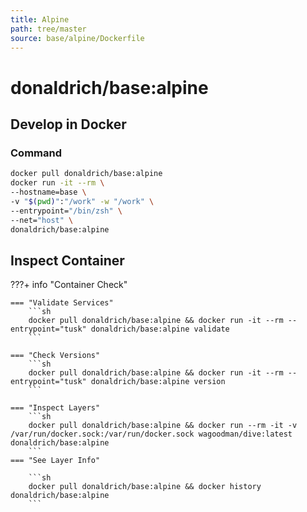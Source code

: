 ```yaml
---
title: Alpine
path: tree/master
source: base/alpine/Dockerfile
---
```


# donaldrich/base:alpine

## Develop in Docker

### Command

```sh
docker pull donaldrich/base:alpine
docker run -it --rm \
--hostname=base \
-v "$(pwd)":"/work" -w "/work" \
--entrypoint="/bin/zsh" \
--net="host" \
donaldrich/base:alpine
```

## Inspect Container

???+ info "Container Check"

    === "Validate Services"
        ```sh
        docker pull donaldrich/base:alpine && docker run -it --rm --entrypoint="tusk" donaldrich/base:alpine validate
        ```

    === "Check Versions"
        ```sh
        docker pull donaldrich/base:alpine && docker run -it --rm --entrypoint="tusk" donaldrich/base:alpine version
        ```

    === "Inspect Layers"
        ```sh
        docker pull donaldrich/base:alpine && docker run --rm -it -v /var/run/docker.sock:/var/run/docker.sock wagoodman/dive:latest donaldrich/base:alpine
        ```
    === "See Layer Info"

        ```sh
        docker pull donaldrich/base:alpine && docker history donaldrich/base:alpine
        ```
